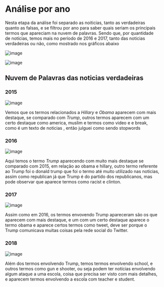# Análise por ano

Nesta etapa da análise foi separado as noiticias, tanto as verdadeiras quanto as falsas, e se filtrou por ano para saber quais 
seriam os principais termos que apareciam na nuvem de palavras.
Sendo que, por quantidade de notícias, temos mais no período de 2016 e 2017, tanto das noticias verdadeiras ou não, como mostrado
nos gráficos abaixo

![image](https://github.com/gustavoramos82/Classificando-Fake-News-/assets/39843884/45e41501-5c71-44eb-a599-eb5866906d21)

![image](https://github.com/gustavoramos82/Classificando-Fake-News-/assets/39843884/ce8ac5cc-452b-4064-9f09-8b923e3d0764)

## Nuvem de Palavras das noticias verdadeiras

### 2015

![image](https://github.com/gustavoramos82/Classificando-Fake-News-/assets/39843884/ac3d6a5c-cab4-4113-9f31-362064fd9e0c)

Vemos que os termos relacionados a *Hillary* e *Obama* aparecem com mais destaque, se comparado com *Trump*, outros termos 
aparecem com um certo destaque como america, muslim e termos como video e  e break, como é um texto de noticias , então julguei como sendo
stopwords

### 2016

![image](https://github.com/gustavoramos82/Classificando-Fake-News-/assets/39843884/da880be4-8f43-47e5-bc43-5ea4216fa19d)

Aqui temos o termo *Trump* aparecendo com muito mais destaque se comparado com 2015, em relação ao obama e hillary, outro termo referente
ao Trump foi o donald trump que foi o termo até muito utilizado nas noticias, assim como republican já que Trump é do partido dos
republicanos, mas pode observar que aparece termos como racist e clinton.

### 2017

![image](https://github.com/gustavoramos82/Classificando-Fake-News-/assets/39843884/200abb4e-29ec-47dd-964c-25d73c5dfd17)

Assim como em 2016, os termos envovendo Trump apareceram são os que aparecem com mais destaque, e um com um certo destaque
aparece o termo obama e aparece certos termos como tweet, deve ser porque o Trump comunicava muitas coisas pela rede social
do Twitter.

### 2018

![image](https://github.com/gustavoramos82/Classificando-Fake-News-/assets/39843884/b66adf62-3231-4d63-b9a0-ed5032cf5f04)

Além dos termos envolvendo Trump, temos termos envolvendo school, e outros termos como gun e shooter, ou seja podem ter notícias envolvendo
algum ataque a uma escola, coisa que precisa ser visto com mais detalhes, e aparecem termos envolvendo a escola com teacher e student.


